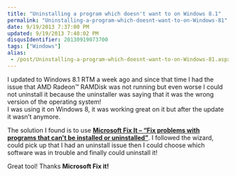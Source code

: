 ```yaml
---
title: "Uninstalling a program which doesn't want to on Windows 8.1"
permalink: "Uninstalling-a-program-which-doesnt-want-to-on-Windows-81"
date: 9/19/2013 7:37:00 PM
updated: 9/19/2013 7:40:02 PM
disqusIdentifier: 20130919073700
tags: ["Windows"]
alias:
 - /post/Uninstalling-a-program-which-doesnt-want-to-on-Windows-81.aspx/index.html
---
```

I updated to Windows 8.1 RTM a week ago and since that time I had the issue that AMD Radeon™ RAMDisk was not running but even worse I could not uninstall it because the uninstaller was saying that it was the wrong version of the operating system!   
I was using it on Windows 8, it was working great on it but after the update it wasn’t anymore.

<!-- more -->
The solution I found is to use [**Microsoft Fix It – “Fix problems with programs that can't be installed or uninstalled”**](http://support.microsoft.com/mats/program_install_and_uninstall/). I followed the wizard, could pick up that I had an uninstall issue then I could choose which software was in trouble and finally could uninstall it!

Great tool! Thanks **Microsoft Fix it!**
